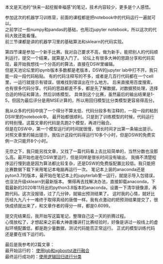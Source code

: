 本文是天池的“快来一起挖掘幸福感”的笔记，技术内容较少，更多是个人感悟。

参加这次的机器学习训练营，前面的课程都是把notebook中的代码运行一遍就可以。    
之前学过一些numpy和pandas的基础，也用过jupyter notebook，所以这次的代码大致还能看懂。   
前三节课都是讲的机器学习里的基础算法和sklearn的代码实现。 

第四节课是参加一个新手比赛。我对自己要求不高，做为新手，能把别人的代码顺利运行，提交一个结果，就算是入门了。
论坛上有很多大神的思路分享和代码实现，最开始我想找一个分高的的算法，直接在DSW里编辑。    
但是天池论坛里的ipynb版本多数都是老版本，DSW的jupyter lab中打不开。我只能一段一段代码粘贴。
有的代码注释写的不多，或者是几百行代码都在一个cell里，一运行就提示有错误，很难找到错误出在什么地方。
后来直接用百度搜索，也有很多代码分享。代码的思路都差不多，都是先了解数据，对数据预处理，选择合适的特征和算法，然后训练模型。 
具体到这个比赛，虽然最后的输出结果是1-5，但因为最后评分是用MSE计算的，所以用回归模型比分类模型更容易得高分。

我从众多的代码中挑了一个得分不算太低、代码分段多有注释的，一段一段的粘到DSW里的notebook中。 
最开始都很顺利。只是到了训练模型的时候，代码运行的特别慢。这篇文章的代码是先跑2个模型，再进行融合。  
但是在DSW中，第一个模型运行的时间就很慢，很长时间才出第一条输出提示。对照文章里的输出提示，我估计这段代码得运行10多个小时，但是DSW的免费实例一次只能开8个小时。 

无奈之下，我只能另找文章，又找了一篇代码看上去比较简单的，当然分数也没那么高。最开始也是在DSW里运行，但是同样是很长时间没有输出。
我搞不清楚程序运行慢到底是因为算法都比较复杂，还是DSW的免费版配置比较低。我只能把比赛数据下载下来用笔记本电脑再运行一次。
笔记本上装的anaconda还是pyton3.7的版本，最开始在笔记本上的jupyterlab里一运行，就提示导入包错误，也没法升级sklearn到最新版本。
懒得再去找解决办法，直接卸载anaconda，下载最新的2020年11月出的python3.8版本的anaconda，设置一下清华镜像源，再跑代码。这次没报错，过了几分钟，就输出预测结果了。
这时我的心情，就好比历经九九八十一难终于取得真经的唐僧一样。我有点激动的把预测结果提交了，很快成绩就出来了，和文章作者的得分一样，都是0.6099。

提交完结果后，我开始写这篇笔记，整理自己这一天的折腾过程。  
心情放松了，才想起来之前看大神直播讲打比赛经验时，好像是讲过一般线上的虚拟环境配置低，都是跑少量数据，测试代码能否正常运行。
正式的模型训练代码还是要在线下运行的。


最后是我参考的2篇文章：  
最开始运行的：  [使用lgb和xgbootst进行融合](https://www.cnblogs.com/ASE265/p/12521044.html)   
最终运行成功的：[使用逻辑回归进行分类](https://www.cnblogs.com/jp-mao/p/10487082.html)
